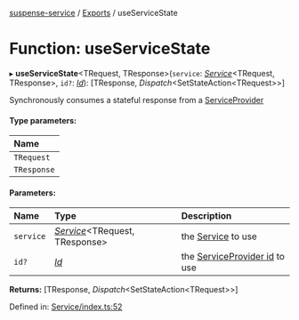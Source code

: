 [suspense-service](../README.md) / [Exports](../modules.md) / useServiceState

# Function: useServiceState

▸ **useServiceState**<TRequest, TResponse\>(`service`: [*Service*](../interfaces/service.md)<TRequest, TResponse\>, `id?`: [*Id*](../types/id.md)): [TResponse, *Dispatch*<SetStateAction<TRequest\>\>]

Synchronously consumes a stateful response from a [ServiceProvider](../types/serviceprovider.md)

#### Type parameters:

| Name |
| :------ |
| `TRequest` |
| `TResponse` |

#### Parameters:

| Name | Type | Description |
| :------ | :------ | :------ |
| `service` | [*Service*](../interfaces/service.md)<TRequest, TResponse\> | the [Service](../interfaces/service.md) to use   |
| `id?` | [*Id*](../types/id.md) | the [ServiceProvider id](../interfaces/serviceproviderprops.md#id) to use    |

**Returns:** [TResponse, *Dispatch*<SetStateAction<TRequest\>\>]

Defined in: [Service/index.ts:52](https://github.com/patrickroberts/suspense-service/blob/master/src/Service/index.ts#L52)
